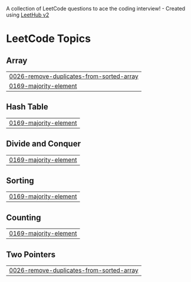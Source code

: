 A collection of LeetCode questions to ace the coding interview! - Created using [LeetHub v2](https://github.com/arunbhardwaj/LeetHub-2.0)
<!---LeetCode Topics Start-->
# LeetCode Topics
## Array
|  |
| ------- |
| [0026-remove-duplicates-from-sorted-array](https://github.com/Sayli555/My-Leetcode-GFG-DSA/tree/master/0026-remove-duplicates-from-sorted-array) |
| [0169-majority-element](https://github.com/Sayli555/My-Leetcode-GFG-DSA/tree/master/0169-majority-element) |
## Hash Table
|  |
| ------- |
| [0169-majority-element](https://github.com/Sayli555/My-Leetcode-GFG-DSA/tree/master/0169-majority-element) |
## Divide and Conquer
|  |
| ------- |
| [0169-majority-element](https://github.com/Sayli555/My-Leetcode-GFG-DSA/tree/master/0169-majority-element) |
## Sorting
|  |
| ------- |
| [0169-majority-element](https://github.com/Sayli555/My-Leetcode-GFG-DSA/tree/master/0169-majority-element) |
## Counting
|  |
| ------- |
| [0169-majority-element](https://github.com/Sayli555/My-Leetcode-GFG-DSA/tree/master/0169-majority-element) |
## Two Pointers
|  |
| ------- |
| [0026-remove-duplicates-from-sorted-array](https://github.com/Sayli555/My-Leetcode-GFG-DSA/tree/master/0026-remove-duplicates-from-sorted-array) |
<!---LeetCode Topics End-->